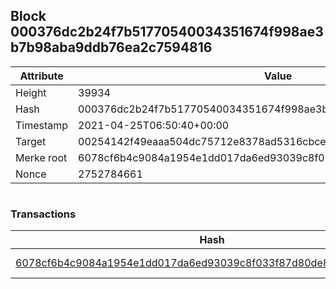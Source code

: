 ## Block 000376dc2b24f7b51770540034351674f998ae3b7b98aba9ddb76ea2c7594816

Attribute | Value
--- | ---
Height | 39934
Hash | 000376dc2b24f7b51770540034351674f998ae3b7b98aba9ddb76ea2c7594816
Timestamp | 2021-04-25T06:50:40+00:00
Target | 00254142f49eaaa504dc75712e8378ad5316cbcead634704b3734b6271167cc4
Merke root | 6078cf6b4c9084a1954e1dd017da6ed93039c8f033f87d80de83c6b70ef6d580
Nonce | 2752784661

```

```

### Transactions

Hash | Amount
--- | ---
[6078cf6b4c9084a1954e1dd017da6ed93039c8f033f87d80de83c6b70ef6d580](6078cf6b4c9084a1954e1dd017da6ed93039c8f033f87d80de83c6b70ef6d580.md) | 10.00000000 SKEPTI 
